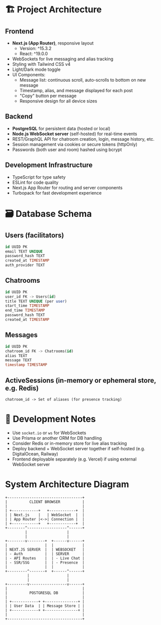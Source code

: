 # 🏗️ Project Architecture

## Frontend

- **Next.js (App Router)**, responsive layout
  - Version: ^15.3.2
  - React: ^19.0.0
- WebSockets for live messaging and alias tracking
- Styling with Tailwind CSS v4
- Light/Dark mode toggle
- UI Components:
  - Message list: continuous scroll, auto-scrolls to bottom on new message
  - Timestamp, alias, and message displayed for each post
  - "Copy" button per message
  - Responsive design for all device sizes

## Backend

- **PostgreSQL** for persistent data (hosted or local)
- **Node.js WebSocket server** (self-hosted) for real-time events
- REST/GraphQL API for chatroom creation, login, message history, etc.
- Session management via cookies or secure tokens (httpOnly)
- Passwords (both user and room) hashed using bcrypt

## Development Infrastructure

- TypeScript for type safety
- ESLint for code quality
- Next.js App Router for routing and server components
- Turbopack for fast development experience

# 🗃️ Database Schema

## Users (facilitators)

```sql
id UUID PK
email TEXT UNIQUE
password_hash TEXT
created_at TIMESTAMP
auth_provider TEXT
```

## Chatrooms

```sql
id UUID PK
user_id FK -> Users(id)
title TEXT UNIQUE (per user)
start_time TIMESTAMP
end_time TIMESTAMP
password_hash TEXT
created_at TIMESTAMP
```

## Messages

```sql
id UUID PK
chatroom_id FK -> Chatrooms(id)
alias TEXT
message TEXT
timestamp TIMESTAMP
```

## ActiveSessions (in-memory or ephemeral store, e.g. Redis)

```
chatroom_id -> Set of aliases (for presence tracking)
```

# 🧪 Development Notes

- Use `socket.io` or `ws` for WebSockets
- Use Prisma or another ORM for DB handling
- Consider Redis or in-memory store for live alias tracking
- Deploy backend + WebSocket server together if self-hosted (e.g. DigitalOcean, Railway)
- Frontend deployable separately (e.g. Vercel) if using external WebSocket server

# System Architecture Diagram

```
+----------------------------------+
|          CLIENT BROWSER          |
|                                  |
| +------------+   +------------+  |
| | Next.js    |   | WebSocket  |  |
| | App Router |<->| Connection |  |
| +------------+   +------------+  |
+--------^------------------^------+
         |                  |
         |                  |
+--------v--------+  +------v------+
|                 |  |             |
| NEXT.JS SERVER  |  | WEBSOCKET   |
| - Auth          |  | SERVER      |
| - API Routes    |  | - Live Chat |
| - SSR/SSG       |  | - Presence  |
|                 |  |             |
+---------^-------+  +------^------+
          |                 |
          |                 |
+---------v-----------------v------+
|                                  |
|          POSTGRESQL DB           |
|                                  |
| +------------+ +---------------+ |
| | User Data  | | Message Store | |
| +------------+ +---------------+ |
|                                  |
+----------------------------------+
```